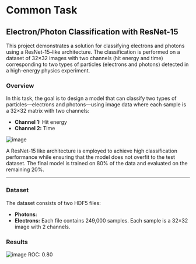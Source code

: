 # Common Task
## Electron/Photon Classification with ResNet-15

This project demonstrates a solution for classifying electrons and photons using a ResNet-15–like architecture. The classification is performed on a dataset of 32×32 images with two channels (hit energy and time) corresponding to two types of particles (electrons and photons) detected in a high-energy physics experiment.


### Overview

In this task, the goal is to design a model that can classify two types of particles—electrons and photons—using image data where each sample is a 32×32 matrix with two channels:
- **Channel 1:** Hit energy
- **Channel 2:** Time

![image](https://github.com/user-attachments/assets/26a6f068-1465-4825-8dc5-563a0973cd5e)

A ResNet-15 like architecture is employed to achieve high classification performance while ensuring that the model does not overfit to the test dataset. The final model is trained on 80% of the data and evaluated on the remaining 20%.

---

### Dataset

The dataset consists of two HDF5 files:
- **Photons:**
- **Electrons:**
Each file contains 249,000 samples. Each sample is a 32×32 image with 2 channels.

### Results
![image](https://github.com/user-attachments/assets/41b7158b-8ba8-47c7-b3d4-8c5af9509bd3)
ROC: 0.80


